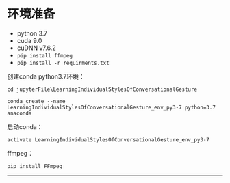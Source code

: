 # 环境准备
- python 3.7
- cuda 9.0
- cuDNN v7.6.2
- `pip install ffmpeg`
- `pip install -r requirments.txt`

创建conda python3.7环境：
```
cd jupyterFile\LearningIndividualStylesOfConversationalGesture
```
```
conda create --name LearningIndividualStylesOfConversationalGesture_env_py3-7 python=3.7 anaconda
```

启动conda：
```
activate LearningIndividualStylesOfConversationalGesture_env_py3-7
```

ffmpeg：
```
pip install FFmpeg
```





























---
